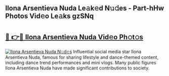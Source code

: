 ## Ilona Arsentieva Nuda Le𝚊k𝚎d N𝚞𝚍es - Part-hHw Photos Vid𝚎o Le𝚊ks gzSNq

# <h2><a href="http://fbbm2ho.evod.top/?m=Ilona+Arsentieva+Nuda">🔗 👉🔴 Ilona Arsentieva Nuda Vid𝚎o Ph𝚘t𝚘s</a></h2>

[![Ilona Arsentieva Nuda N𝚞d𝚎s](https://i.imgur.com/8V9OHl7.gif)](http://fbbm2ho.evod.top/?m=Ilona+Arsentieva+Nuda)
Influential social media star Ilona Arsentieva Nuda, famous for sharing lifestyle and dance-themed content, including dance trend performances and mini vlogs. Many public figures Ilona Arsentieva Nuda have made significant contributions to society. 
